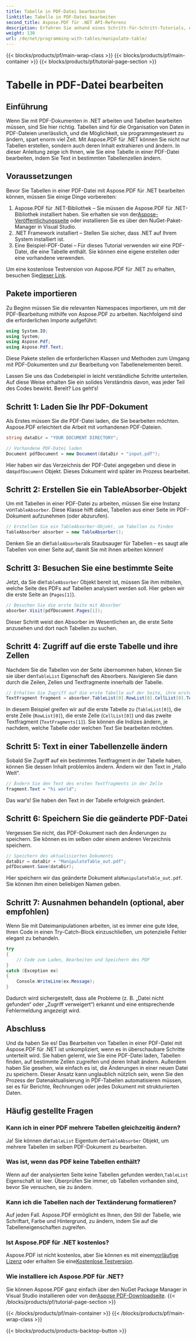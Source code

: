 ```yaml
---
title: Tabelle in PDF-Datei bearbeiten
linktitle: Tabelle in PDF-Datei bearbeiten
second_title: Aspose.PDF für .NET API-Referenz
description: Erfahren Sie anhand eines Schritt-für-Schritt-Tutorials, einschließlich Codebeispielen und bewährten Methoden, wie Sie Tabellen in PDF-Dateien mit Aspose.PDF für .NET bearbeiten.
weight: 130
url: /de/net/programming-with-tables/manipulate-table/
---
```


{{< blocks/products/pf/main-wrap-class >}}
{{< blocks/products/pf/main-container >}}
{{< blocks/products/pf/tutorial-page-section >}}

# Tabelle in PDF-Datei bearbeiten

## Einführung

Wenn Sie mit PDF-Dokumenten in .NET arbeiten und Tabellen bearbeiten müssen, sind Sie hier richtig. Tabellen sind für die Organisation von Daten in PDF-Dateien unerlässlich, und die Möglichkeit, sie programmgesteuert zu ändern, spart enorm viel Zeit. Mit Aspose.PDF für .NET können Sie nicht nur Tabellen erstellen, sondern auch deren Inhalt extrahieren und ändern. In dieser Anleitung zeige ich Ihnen, wie Sie eine Tabelle in einer PDF-Datei bearbeiten, indem Sie Text in bestimmten Tabellenzellen ändern.

## Voraussetzungen

Bevor Sie Tabellen in einer PDF-Datei mit Aspose.PDF für .NET bearbeiten können, müssen Sie einige Dinge vorbereiten:

1.  Aspose.PDF für .NET-Bibliothek – Sie müssen die Aspose.PDF für .NET-Bibliothek installiert haben. Sie erhalten sie von der[Aspose-Veröffentlichungsseite](https://releases.aspose.com/pdf/net/) oder installieren Sie es über den NuGet-Paket-Manager in Visual Studio.
2. .NET Framework installiert – Stellen Sie sicher, dass .NET auf Ihrem System installiert ist.
3. Eine Beispiel-PDF-Datei – Für dieses Tutorial verwenden wir eine PDF-Datei, die eine Tabelle enthält. Sie können eine eigene erstellen oder eine vorhandene verwenden.

 Um eine kostenlose Testversion von Aspose.PDF für .NET zu erhalten, besuchen Sie[dieser Link](https://releases.aspose.com/).

## Pakete importieren

Zu Beginn müssen Sie die relevanten Namespaces importieren, um mit der PDF-Bearbeitung mithilfe von Aspose.PDF zu arbeiten. Nachfolgend sind die erforderlichen Importe aufgeführt:

```csharp
using System.IO;
using System;
using Aspose.Pdf;
using Aspose.Pdf.Text;
```

Diese Pakete stellen die erforderlichen Klassen und Methoden zum Umgang mit PDF-Dokumenten und zur Bearbeitung von Tabellenelementen bereit.

Lassen Sie uns das Codebeispiel in leicht verständliche Schritte unterteilen. Auf diese Weise erhalten Sie ein solides Verständnis davon, was jeder Teil des Codes bewirkt. Bereit? Los geht‘s!

## Schritt 1: Laden Sie Ihr PDF-Dokument

Als Erstes müssen Sie die PDF-Datei laden, die Sie bearbeiten möchten. Aspose.PDF erleichtert die Arbeit mit vorhandenen PDF-Dateien.

```csharp
string dataDir = "YOUR DOCUMENT DIRECTORY";

// Vorhandene PDF-Datei laden
Document pdfDocument = new Document(dataDir + "input.pdf");
```

 Hier haben wir das Verzeichnis der PDF-Datei angegeben und diese in das`pdfDocument` Objekt. Dieses Dokument wird später im Prozess bearbeitet.

## Schritt 2: Erstellen Sie ein TableAbsorber-Objekt

 Um mit Tabellen in einer PDF-Datei zu arbeiten, müssen Sie eine Instanz von`TableAbsorber`. Diese Klasse hilft dabei, Tabellen aus einer Seite im PDF-Dokument aufzunehmen (oder abzurufen).

```csharp
// Erstellen Sie ein TableAbsorber-Objekt, um Tabellen zu finden
TableAbsorber absorber = new TableAbsorber();
```

 Denken Sie an die`TableAbsorber`als Staubsauger für Tabellen – es saugt alle Tabellen von einer Seite auf, damit Sie mit ihnen arbeiten können!

## Schritt 3: Besuchen Sie eine bestimmte Seite

 Jetzt, da Sie die`TableAbsorber` Objekt bereit ist, müssen Sie ihm mitteilen, welche Seite des PDFs auf Tabellen analysiert werden soll. Hier geben wir die erste Seite an (`Pages[1]`).

```csharp
// Besuchen Sie die erste Seite mit Absorber
absorber.Visit(pdfDocument.Pages[1]);
```

Dieser Schritt weist den Absorber im Wesentlichen an, die erste Seite anzusehen und dort nach Tabellen zu suchen.

## Schritt 4: Zugriff auf die erste Tabelle und ihre Zellen

 Nachdem Sie die Tabellen von der Seite übernommen haben, können Sie sie über den`TableList` Eigenschaft des Absorbers. Navigieren Sie dann durch die Zeilen, Zellen und Textfragmente innerhalb der Tabelle.

```csharp
// Erhalten Sie Zugriff auf die erste Tabelle auf der Seite, ihre erste Zelle und Textfragmente darin
TextFragment fragment = absorber.TableList[0].RowList[0].CellList[0].TextFragments[1];
```

In diesem Beispiel greifen wir auf die erste Tabelle zu (`TableList[0]`), die erste Zeile (`RowList[0]`), die erste Zelle (`CellList[0]`) und das zweite Textfragment (`TextFragments[1]`). Sie können die Indizes ändern, je nachdem, welche Tabelle oder welchen Text Sie bearbeiten möchten.

## Schritt 5: Text in einer Tabellenzelle ändern

Sobald Sie Zugriff auf ein bestimmtes Textfragment in der Tabelle haben, können Sie dessen Inhalt problemlos ändern. Ändern wir den Text in „Hallo Welt“.

```csharp
// Ändern Sie den Text des ersten Textfragments in der Zelle
fragment.Text = "hi world";
```

Das war‘s! Sie haben den Text in der Tabelle erfolgreich geändert.

## Schritt 6: Speichern Sie die geänderte PDF-Datei

Vergessen Sie nicht, das PDF-Dokument nach den Änderungen zu speichern. Sie können es im selben oder einem anderen Verzeichnis speichern.

```csharp
// Speichern des aktualisierten Dokuments
dataDir = dataDir + "ManipulateTable_out.pdf";
pdfDocument.Save(dataDir);
```

 Hier speichern wir das geänderte Dokument als`ManipulateTable_out.pdf`. Sie können ihm einen beliebigen Namen geben.

## Schritt 7: Ausnahmen behandeln (optional, aber empfohlen)

Wenn Sie mit Dateimanipulationen arbeiten, ist es immer eine gute Idee, Ihren Code in einen Try-Catch-Block einzuschließen, um potenzielle Fehler elegant zu behandeln.

```csharp
try
{
    // Code zum Laden, Bearbeiten und Speichern des PDF
}
catch (Exception ex)
{
    Console.WriteLine(ex.Message);
}
```

Dadurch wird sichergestellt, dass alle Probleme (z. B. „Datei nicht gefunden“ oder „Zugriff verweigert“) erkannt und eine entsprechende Fehlermeldung angezeigt wird.

## Abschluss

Und da haben Sie es! Das Bearbeiten von Tabellen in einer PDF-Datei mit Aspose.PDF für .NET ist unkompliziert, wenn es in überschaubare Schritte unterteilt wird. Sie haben gelernt, wie Sie eine PDF-Datei laden, Tabellen finden, auf bestimmte Zellen zugreifen und deren Inhalt ändern. Außerdem haben Sie gesehen, wie einfach es ist, die Änderungen in einer neuen Datei zu speichern. Dieser Ansatz kann unglaublich nützlich sein, wenn Sie den Prozess der Datenaktualisierung in PDF-Tabellen automatisieren müssen, sei es für Berichte, Rechnungen oder jedes Dokument mit strukturierten Daten.

## Häufig gestellte Fragen

### Kann ich in einer PDF mehrere Tabellen gleichzeitig ändern?  
 Ja! Sie können die`TableList` Eigentum der`TableAbsorber` Objekt, um mehrere Tabellen im selben PDF-Dokument zu bearbeiten.

### Was ist, wenn das PDF keine Tabellen enthält?  
 Wenn auf der analysierten Seite keine Tabellen gefunden werden,`TableList` Eigenschaft ist leer. Überprüfen Sie immer, ob Tabellen vorhanden sind, bevor Sie versuchen, sie zu ändern.

### Kann ich die Tabellen nach der Textänderung formatieren?  
Auf jeden Fall. Aspose.PDF ermöglicht es Ihnen, den Stil der Tabelle, wie Schriftart, Farbe und Hintergrund, zu ändern, indem Sie auf die Tabelleneigenschaften zugreifen.

### Ist Aspose.PDF für .NET kostenlos?  
 Aspose.PDF ist nicht kostenlos, aber Sie können es mit einem[vorläufige Lizenz](https://purchase.aspose.com/temporary-license/) oder erhalten Sie eine[Kostenlose Testversion](https://releases.aspose.com/).

### Wie installiere ich Aspose.PDF für .NET?  
 Sie können Aspose.PDF ganz einfach über den NuGet Package Manager in Visual Studio installieren oder von der[Aspose PDF-Downloadseite](https://releases.aspose.com/pdf/net/).
{{< /blocks/products/pf/tutorial-page-section >}}

{{< /blocks/products/pf/main-container >}}
{{< /blocks/products/pf/main-wrap-class >}}

{{< blocks/products/products-backtop-button >}}

